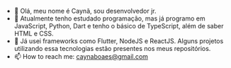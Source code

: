 - 👋 Olá, meu nome é Caynã, sou desenvolvedor jr.
- 🌱 Atualmente tenho estudado programação, mas já programo em JavaScript, Python, Dart e tenho o básico de TypeScript, além de saber HTML e CSS.
- 💞️ Já usei frameworks como Flutter, NodeJS e ReactJS. Alguns projetos utilizando essa tecnologias estão presentes nos meus repositórios.
- 📫 How to reach me: caynaboaes@gmail.com

<!---
DevCay/DevCay is a ✨ special ✨ repository because its `README.md` (this file) appears on your GitHub profile.
You can click the Preview link to take a look at your changes.
--->
